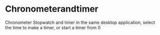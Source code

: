 # Chronometerandtimer
Chronometer Stopwatch and timer in the same desktop application, select the time to make a timer, or start a timer from 0
